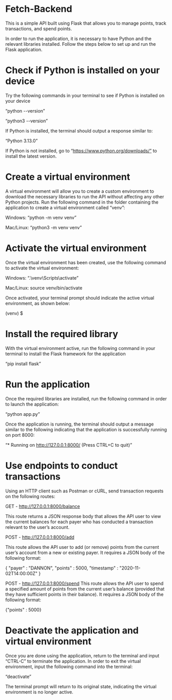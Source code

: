 # Fetch-Backend

This is a simple API built using Flask that allows you to manage points, track transactions, and spend points.

In order to run the application, it is necessary to have Python and the relevant libraries installed. Follow the steps below to set up and run the Flask application.


# Check if Python is installed on your device

Try the following commands in your terminal to see if Python is installed on your device

“python --version”

“python3 --version”

If Python is installed, the terminal should output a response similar to:

“Python 3.13.0”

If Python is not installed, go to “https://www.python.org/downloads/” to install the latest version.


# Create a virtual environment

A virtual environment will allow you to create a custom environment to download the necessary libraries to run the API without affecting any other Python projects. Run the following command in the folder containing the application to create a virtual environment called “venv”:

Windows: “python -m venv venv”

Mac/Linux: “python3 -m venv venv”


# Activate the virtual environment

Once the virtual environment has been created, use the following command to activate the virtual environment:

Windows: “.\venv\Scripts\activate”

Mac/Linux: source venv/bin/activate

Once activated, your terminal prompt should indicate the active virtual environment, as shown below:

(venv) $


# Install the required library

With the virtual environment active, run the following command in your terminal to install the Flask framework for the application

“pip install flask”

# Run the application

Once the required libraries are installed, run the following command in order to launch the application:

“python app.py”

Once the application is running, the terminal should output a message similar to the following indicating that the application is successfully running on port 8000:

“* Running on http://127.0.0.1:8000/ (Press CTRL+C to quit)”


# Use endpoints to conduct transactions

Using an HTTP client such as Postman or cURL, send transaction requests on the following routes:

GET -  http://127.0.0.1:8000/balance

This route returns a JSON response body that allows the API user to view the current balances for each payer who has conducted a transaction relevant to the user’s account.

POST -  http://127.0.0.1:8000/add

This route allows the API user to add (or remove) points from the current user’s account from a new or existing payer. It requires a JSON body of the following format:

{
"payer" : "DANNON",
"points" : 5000,
"timestamp" : "2020-11-02T14:00:00Z"
}

POST - http://127.0.0.1:8000/spend
This route allows the API user to spend a specified amount of points from the current user’s balance (provided that they have sufficient points in their balance). It requires a JSON body of the following format:

{"points" : 5000}


# Deactivate the application and virtual environment

Once you are done using the application, return to the terminal and input “CTRL-C” to terminate the application. In order to exit the virtual environment, input the following command into the terminal:

“deactivate”

The terminal prompt will return to its original state, indicating the virtual environment is no longer active.
